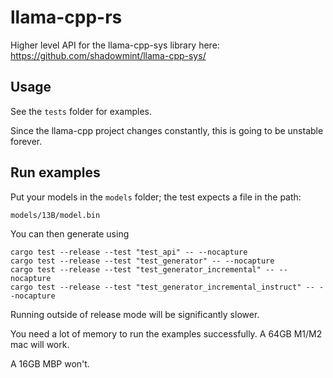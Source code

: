 # llama-cpp-rs

Higher level API for the llama-cpp-sys library here: https://github.com/shadowmint/llama-cpp-sys/

## Usage

See the `tests` folder for examples.

Since the llama-cpp project changes constantly, this is going to be unstable forever.

## Run examples

Put your models in the `models` folder; the test expects a file in the path:

    models/13B/model.bin

You can then generate using
    
    cargo test --release --test "test_api" -- --nocapture
    cargo test --release --test "test_generator" -- --nocapture
    cargo test --release --test "test_generator_incremental" -- --nocapture
    cargo test --release --test "test_generator_incremental_instruct" -- --nocapture

Running outside of release mode will be significantly slower.

You need a lot of memory to run the examples successfully. A 64GB M1/M2 mac will work.

A 16GB MBP won't.
